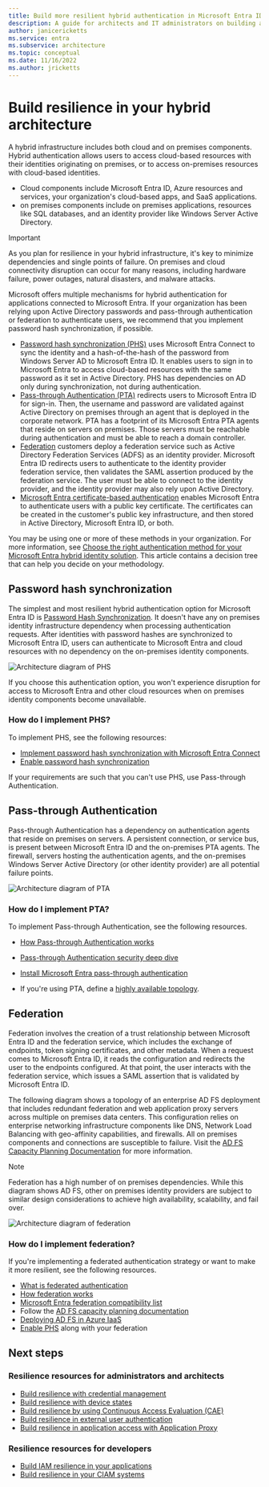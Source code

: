 ```yaml
---
title: Build more resilient hybrid authentication in Microsoft Entra ID
description: A guide for architects and IT administrators on building a resilient hybrid infrastructure.
author: janicericketts
ms.service: entra
ms.subservice: architecture
ms.topic: conceptual
ms.date: 11/16/2022
ms.author: jricketts
---
```

# Build resilience in your hybrid architecture

A hybrid infrastructure includes both cloud and on premises components. Hybrid authentication allows users to access cloud-based resources with their identities originating on premises, or to access on-premises resources with cloud-based identities.

* Cloud components include Microsoft Entra ID, Azure resources and services, your organization's cloud-based apps, and SaaS applications.
* on premises components include on premises applications, resources like SQL databases, and an identity provider like Windows Server Active Directory. 

> [!IMPORTANT]
> As you plan for resilience in your hybrid infrastructure, it's key to minimize dependencies and single points of failure. On premises and cloud connectivity disruption can occur for many reasons, including hardware failure, power outages, natural disasters, and malware attacks.

Microsoft offers multiple mechanisms for hybrid authentication for applications connected to Microsoft Entra. If your organization has been relying upon Active Directory passwords and pass-through authentication or federation to authenticate users, we recommend that you implement password hash synchronization, if possible.

* [Password hash synchronization (PHS)](~/identity/hybrid/connect/whatis-phs.md) uses Microsoft Entra Connect to sync the identity and a hash-of-the-hash of the password from Windows Server AD to Microsoft Entra ID. It enables users to sign in to Microsoft Entra to access cloud-based resources with the same password as it set in Active Directory. PHS has dependencies on AD only during synchronization, not during authentication.
* [Pass-through Authentication (PTA)](~/identity/hybrid/connect/how-to-connect-pta.md) redirects users to Microsoft Entra ID for sign-in. Then, the username and password are validated against Active Directory on premises through an agent that is deployed in the corporate network. PTA has a footprint of its Microsoft Entra PTA agents that reside on servers on premises. Those servers must be reachable during authentication and must be able to reach a domain controller.
* [Federation](~/identity/hybrid/connect/whatis-fed.md) customers deploy a federation service such as Active Directory Federation Services (ADFS) as an identity provider. Microsoft Entra ID redirects users to authenticate to the identity provider federation service, then validates the SAML assertion produced by the federation service. The user must be able to connect to the identity provider, and the identity provider may also rely upon Active Directory.
* [Microsoft Entra certificate-based authentication](~/identity/authentication/concept-certificate-based-authentication.md) enables Microsoft Entra to authenticate users with a public key certificate.  The certificates can be created in the customer's public key infrastructure, and then stored in Active Directory, Microsoft Entra ID, or both.

You may be using one or more of these methods in your organization. For more information, see [Choose the right authentication method for your Microsoft Entra hybrid identity solution](~/identity/hybrid/connect/choose-ad-authn.md). This article contains a decision tree that can help you decide on your methodology.

## Password hash synchronization

The simplest and most resilient hybrid authentication option for Microsoft Entra ID is [Password Hash Synchronization](~/identity/hybrid/connect/whatis-phs.md). It doesn't have any on premises identity infrastructure dependency when processing authentication requests. After identities with password hashes are synchronized to Microsoft Entra ID, users can authenticate to Microsoft Entra and cloud resources with no dependency on the on-premises identity components. 

![Architecture diagram of PHS](./media/resilience-in-hybrid/admin-resilience-password-hash-sync.png)

If you choose this authentication option, you won't experience disruption for access to Microsoft Entra and other cloud resources when on premises identity components become unavailable. 

### How do I implement PHS?

To implement PHS, see the following resources:

* [Implement password hash synchronization with Microsoft Entra Connect](~/identity/hybrid/connect/how-to-connect-password-hash-synchronization.md)
* [Enable password hash synchronization](~/identity/hybrid/connect/how-to-connect-password-hash-synchronization.md)

If your requirements are such that you can't use PHS, use Pass-through Authentication.

## Pass-through Authentication

Pass-through Authentication has a dependency on authentication agents that reside on premises on servers. A persistent connection, or service bus, is present between Microsoft Entra ID and the on-premises PTA agents. The firewall, servers hosting the authentication agents, and the on-premises Windows Server Active Directory (or other identity provider) are all potential failure points. 

![Architecture diagram of PTA](./media/resilience-in-hybrid/admin-resilience-pass-through-authentication.png)

### How do I implement PTA?

To implement Pass-through Authentication, see the following resources.

* [How Pass-through Authentication works](~/identity/hybrid/connect/how-to-connect-pta-how-it-works.md)
* [Pass-through Authentication security deep dive](~/identity/hybrid/connect/how-to-connect-pta-security-deep-dive.md)
* [Install Microsoft Entra pass-through authentication](~/identity/hybrid/connect/how-to-connect-pta-quick-start.md)

* If you're using PTA, define a [highly available topology](~/identity/hybrid/connect/how-to-connect-pta-quick-start.md).

 ## Federation

Federation involves the creation of a trust relationship between Microsoft Entra ID and the federation service, which includes the exchange of endpoints, token signing certificates, and other metadata. When a request comes to Microsoft Entra ID, it reads the configuration and redirects the user to the endpoints configured. At that point, the user interacts with the federation service, which issues a SAML assertion that is validated by Microsoft Entra ID. 

The following diagram shows a topology of an enterprise AD FS deployment that includes redundant federation and web application proxy servers across multiple on premises data centers. This configuration relies on enterprise networking infrastructure components like DNS, Network Load Balancing with geo-affinity capabilities, and firewalls. All on premises components and connections are susceptible to failure. Visit the [AD FS Capacity Planning Documentation](/windows-server/identity/ad-fs/design/planning-for-ad-fs-server-capacity) for more information.

> [!NOTE]
>  Federation has a high number of on premises dependencies. While this diagram shows AD FS, other on premises identity providers are subject to similar design considerations to achieve high availability, scalability, and fail over.

![Architecture diagram of federation](./media/resilience-in-hybrid/admin-resilience-federation.png)

 ### How do I implement federation?

If you're implementing a federated authentication strategy or want to make it more resilient, see the following resources.

* [What is federated authentication](~/identity/hybrid/connect/whatis-fed.md)
* [How federation works](~/identity/hybrid/connect/how-to-connect-fed-whatis.md)
* [Microsoft Entra federation compatibility list](~/identity/hybrid/connect/how-to-connect-fed-compatibility.md)
* Follow the [AD FS capacity planning documentation](/windows-server/identity/ad-fs/design/planning-for-ad-fs-server-capacity)
* [Deploying AD FS in Azure IaaS](/windows-server/identity/ad-fs/deployment/how-to-connect-fed-azure-adfs)
* [Enable PHS](~/identity/hybrid/connect/tutorial-phs-backup.md) along with your federation

## Next steps

### Resilience resources for administrators and architects
 
* [Build resilience with credential management](resilience-in-credentials.md)
* [Build resilience with device states](resilience-with-device-states.md)
* [Build resilience by using Continuous Access Evaluation (CAE)](resilience-with-continuous-access-evaluation.md)
* [Build resilience in external user authentication](resilience-b2b-authentication.md)
* [Build resilience in application access with Application Proxy](./resilience-on-premises-access.md)

### Resilience resources for developers

* [Build IAM resilience in your applications](resilience-app-development-overview.md)
* [Build resilience in your CIAM systems](resilience-b2c.md)
